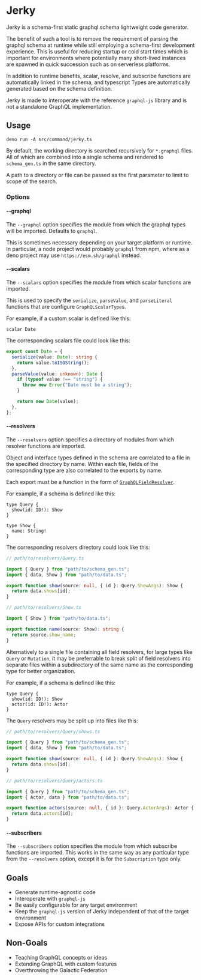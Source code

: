 # Jerky

Jerky is a schema-first static graphql schema lightweight code generator.

The benefit of such a tool is to remove the requirement of parsing the graphql schema at runtime while still employing a
schema-first development experience. This is useful for reducing startup or cold start times which is important for
environments where potentially many short-lived instances are spawned in quick succession such as on serverless
platforms.

In addition to runtime benefits, scalar, resolve, and subscribe functions are automatically linked in the schema, and
typescript Types are automatically generated based on the schema definition.

Jerky is made to interoperate with the reference `graphql-js` library and is not a standalone GraphQL implementation.

## Usage

```
deno run -A src/command/jerky.ts
```

By default, the working directory is searched recursively for `*.graphql` files. All of which are combined into a single
schema and rendered to `schema_gen.ts` in the same directory.

A path to a directory or file can be passed as the first parameter to limit to scope of the search.

### Options

#### --graphql

The `--graphql` option specifies the module from which the graphql types will be imported. Defaults to `graphql`.

This is sometimes necessary depending on your target platform or runtime. In particular, a node project would probably
`graphql` from npm, where as a deno project may use `https://esm.sh/graphql` instead.

#### --scalars

The `--scalars` option specifies the module from which scalar functions are imported.

This is used to specify the `serialize`, `parseValue`, and `parseLiteral` functions that are configure
`GraphQLScalarType`s.

For example, if a custom scalar is defined like this:

```gql
scalar Date
```

The corresponding scalars file could look like this:

```ts
export const Date = {
  serialize(value: Date): string {
    return value.toISOString();
  },
  parseValue(value: unknown): Date {
    if (typeof value !== "string") {
      throw new Error("Date must be a string");
    }

    return new Date(value);
  },
};
```

#### --resolvers

The `--resolvers` option specifies a directory of modules from which resolver functions are imported.

Object and interface types defined in the schema are correlated to a file in the specified directory by name. Within
each file, fields of the corresponding type are also correlated to the exports by name.

Each export must be a function in the form of
[`GraphQLFieldResolver`](https://github.com/graphql/graphql-js/blob/e9a81f2ba9020ec5fd0f67f5553ccabe392e95e8/src/type/definition.ts#L879).

For example, if a schema is defined like this:

```gql
type Query {
  show(id: ID!): Show
}

type Show {
  name: String!
}
```

The corresponding resolvers directory could look like this:

```ts
// path/to/resolvers/Query.ts

import { Query } from "path/to/schema_gen.ts";
import { data, Show } from "path/to/data.ts";

export function show(source: null, { id }: Query.ShowArgs): Show {
  return data.shows[id];
}
```

```ts
// path/to/resolvers/Show.ts

import { Show } from "path/to/data.ts";

export function name(source: Show): string {
  return source.show_name;
}
```

Alternatively to a single file containing all field resolvers, for large types like `Query` or `Mutation`, it may be
preferrable to break split of field resolvers into separate files within a subdirectory of the same name as the
corresponding type for better organization.

For example, if a schema is defined like this:

```gql
type Query {
  show(id: ID!): Show
  actor(id: ID!): Actor
}
```

The `Query` resolvers may be split up into files like this:

```ts
// path/to/resolvers/Query/shows.ts

import { Query } from "path/to/schema_gen.ts";
import { data, Show } from "path/to/data.ts";

export function show(source: null, { id }: Query.ShowArgs): Show {
  return data.shows[id];
}
```

```ts
// path/to/resolvers/Query/actors.ts

import { Query } from "path/to/schema_gen.ts";
import { Actor, data } from "path/to/data.ts";

export function actors(source: null, { id }: Query.ActorArgs): Actor {
  return data.actors[id];
}
```

#### --subscribers

The `--subscribers` option specifies the module from which subscribe functions are imported. This works in the same way
as any particular type from the `--resolvers` option, except it is for the `Subscription` type only.

## Goals

- Generate runtime-agnostic code
- Interoperate with `graphql-js`
- Be easily configurable for any target environment
- Keep the `graphql-js` version of Jerky independent of that of the target environment
- Expose APIs for custom integrations

## Non-Goals

- Teaching GraphQL concepts or ideas
- Extending GraphQL with custom features
- Overthrowing the Galactic Federation
